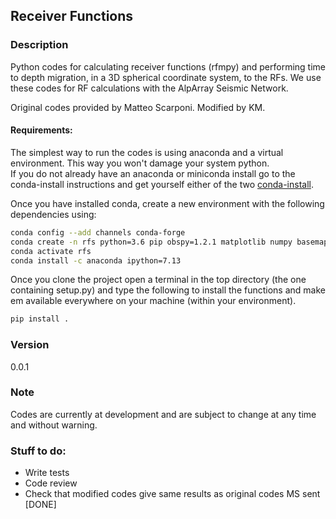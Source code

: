 ## Receiver Functions

### Description 
Python codes for calculating receiver functions (rfmpy) and 
performing time to depth migration, in a 3D spherical coordinate system, to the RFs. 
We use these codes for RF calculations with the AlpArray Seismic Network. 

Original codes provided by Matteo Scarponi.
Modified by KM.

#### Requirements:
The simplest way to run the codes is using anaconda and a virtual environment.
This way you won't damage your system python.  
If you do not already have an anaconda or miniconda install go to the
conda-install instructions and get yourself either of the two [conda-install](https://docs.conda.io/en/latest/miniconda.html).

Once you have installed conda, create a new environment with the following dependencies using:
```bash
conda config --add channels conda-forge
conda create -n rfs python=3.6 pip obspy=1.2.1 matplotlib numpy basemap cartopy shapely fortran-compiler
conda activate rfs
conda install -c anaconda ipython=7.13
```

Once you clone the project open a terminal in the top directory (the one containing setup.py) and type the following to install the functions and make em available everywhere on your machine (within your environment).

```bash
pip install .
```


### Version
0.0.1

### Note
Codes are currently at development and are subject to 
change at any time and without warning.
 
### Stuff to do: ###
* Write tests
* Code review
* Check that modified codes give same results as original codes MS sent [DONE]
